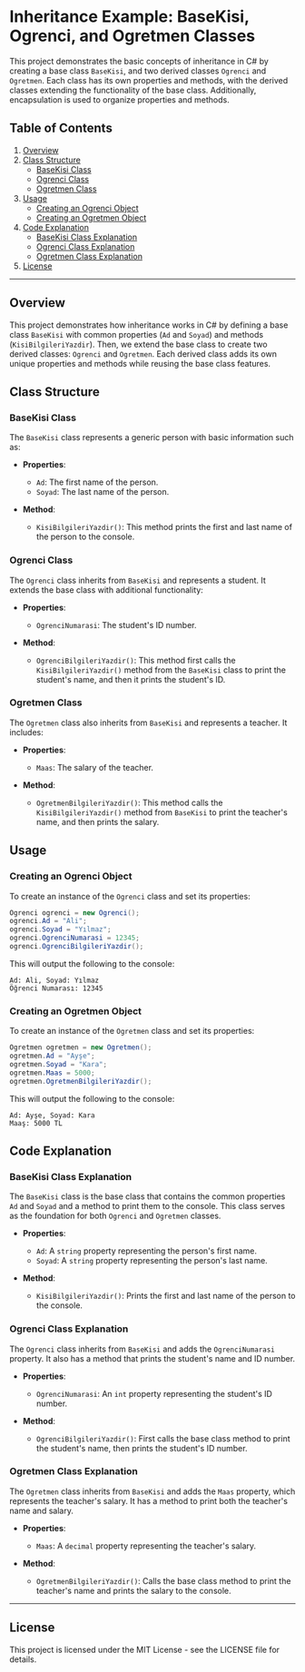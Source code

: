 
# Inheritance Example: BaseKisi, Ogrenci, and Ogretmen Classes

This project demonstrates the basic concepts of inheritance in C# by creating a base class `BaseKisi`, and two derived classes `Ogrenci` and `Ogretmen`. Each class has its own properties and methods, with the derived classes extending the functionality of the base class. Additionally, encapsulation is used to organize properties and methods.

## Table of Contents

1. [Overview](#overview)
2. [Class Structure](#class-structure)
    - [BaseKisi Class](#basekisi-class)
    - [Ogrenci Class](#ogrenci-class)
    - [Ogretmen Class](#ogretmen-class)
3. [Usage](#usage)
    - [Creating an Ogrenci Object](#creating-an-ogrenci-object)
    - [Creating an Ogretmen Object](#creating-an-ogretmen-object)
4. [Code Explanation](#code-explanation)
    - [BaseKisi Class Explanation](#basekisi-class-explanation)
    - [Ogrenci Class Explanation](#ogrenci-class-explanation)
    - [Ogretmen Class Explanation](#ogretmen-class-explanation)
5. [License](#license)

---

## Overview

This project demonstrates how inheritance works in C# by defining a base class `BaseKisi` with common properties (`Ad` and `Soyad`) and methods (`KisiBilgileriYazdir`). Then, we extend the base class to create two derived classes: `Ogrenci` and `Ogretmen`. Each derived class adds its own unique properties and methods while reusing the base class features.

## Class Structure

### BaseKisi Class

The `BaseKisi` class represents a generic person with basic information such as:

- **Properties**:
  - `Ad`: The first name of the person.
  - `Soyad`: The last name of the person.

- **Method**:
  - `KisiBilgileriYazdir()`: This method prints the first and last name of the person to the console.

### Ogrenci Class

The `Ogrenci` class inherits from `BaseKisi` and represents a student. It extends the base class with additional functionality:

- **Properties**:
  - `OgrenciNumarasi`: The student's ID number.

- **Method**:
  - `OgrenciBilgileriYazdir()`: This method first calls the `KisiBilgileriYazdir()` method from the `BaseKisi` class to print the student's name, and then it prints the student's ID.

### Ogretmen Class

The `Ogretmen` class also inherits from `BaseKisi` and represents a teacher. It includes:

- **Properties**:
  - `Maas`: The salary of the teacher.

- **Method**:
  - `OgretmenBilgileriYazdir()`: This method calls the `KisiBilgileriYazdir()` method from `BaseKisi` to print the teacher's name, and then prints the salary.

## Usage

### Creating an Ogrenci Object

To create an instance of the `Ogrenci` class and set its properties:

```csharp
Ogrenci ogrenci = new Ogrenci();
ogrenci.Ad = "Ali";
ogrenci.Soyad = "Yılmaz";
ogrenci.OgrenciNumarasi = 12345;
ogrenci.OgrenciBilgileriYazdir();
```

This will output the following to the console:

```
Ad: Ali, Soyad: Yılmaz
Öğrenci Numarası: 12345
```

### Creating an Ogretmen Object

To create an instance of the `Ogretmen` class and set its properties:

```csharp
Ogretmen ogretmen = new Ogretmen();
ogretmen.Ad = "Ayşe";
ogretmen.Soyad = "Kara";
ogretmen.Maas = 5000;
ogretmen.OgretmenBilgileriYazdir();
```

This will output the following to the console:

```
Ad: Ayşe, Soyad: Kara
Maaş: 5000 TL
```

## Code Explanation

### BaseKisi Class Explanation

The `BaseKisi` class is the base class that contains the common properties `Ad` and `Soyad` and a method to print them to the console. This class serves as the foundation for both `Ogrenci` and `Ogretmen` classes.

- **Properties**:
  - `Ad`: A `string` property representing the person's first name.
  - `Soyad`: A `string` property representing the person's last name.

- **Method**:
  - `KisiBilgileriYazdir()`: Prints the first and last name of the person to the console.

### Ogrenci Class Explanation

The `Ogrenci` class inherits from `BaseKisi` and adds the `OgrenciNumarasi` property. It also has a method that prints the student's name and ID number.

- **Properties**:
  - `OgrenciNumarasi`: An `int` property representing the student's ID number.

- **Method**:
  - `OgrenciBilgileriYazdir()`: First calls the base class method to print the student's name, then prints the student's ID number.

### Ogretmen Class Explanation

The `Ogretmen` class inherits from `BaseKisi` and adds the `Maas` property, which represents the teacher's salary. It has a method to print both the teacher's name and salary.

- **Properties**:
  - `Maas`: A `decimal` property representing the teacher's salary.

- **Method**:
  - `OgretmenBilgileriYazdir()`: Calls the base class method to print the teacher's name and prints the salary to the console.

---

## License
This project is licensed under the MIT License - see the LICENSE file for details.

